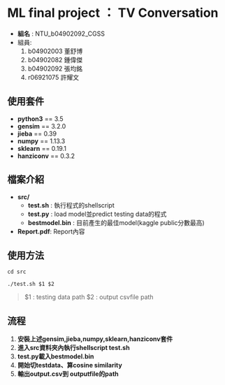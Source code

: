 # ML final project ： TV Conversation
- **組名** : NTU_b04902092_CGSS
- 組員:
    1. b04902003 董舒博
    2. b04902082 鍾偉傑
    3. b04902092 張均銘
    4. r06921075 許耀文

## 使用套件
- **python3** == 3.5
- **gensim** == 3.2.0
- **jieba** == 0.39
- **numpy** == 1.13.3
- **sklearn** == 0.19.1
- **hanziconv** == 0.3.2

## 檔案介紹
- **src/**
    - **test.sh** : 執行程式的shellscript
    - **test.py** : load model並predict testing data的程式
    - **bestmodel.bin** : 目前產生的最佳model(kaggle public分數最高)
- **Report.pdf**: Report內容

## 使用方法
 `cd src`
 
 `./test.sh $1 $2`
> $1 : testing data path
> $2 : output csvfile path

## 流程
1. **安裝上述gensim,jieba,numpy,sklearn,hanziconv套件**
2. **進入src資料夾內執行shellscript test.sh**
3. **test.py載入bestmodel.bin**
4. **開始切testdata、算cosine similarity**
5. **輸出output.csv到 outputfile的path**

